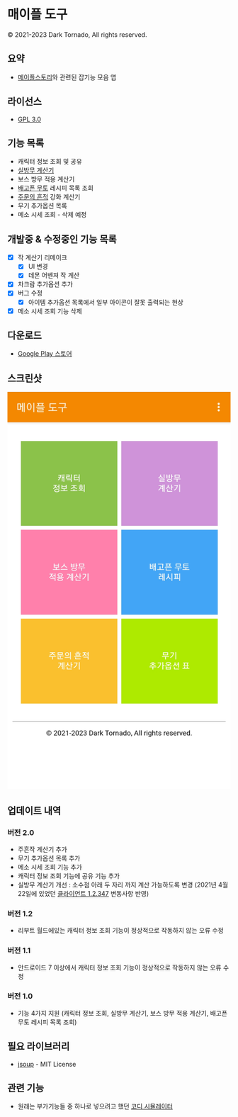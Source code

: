 # 매이플 도구
© 2021-2023 Dark Tornado, All rights reserved.

## 요약
* [메이플스토리](https://maplestory.nexon.com/)와 관련된 잡기능 모음 앱

## 라이선스
* [GPL 3.0](LICENSE)

## 기능 목록
* 캐릭터 정보 조회 및 공유
* [실방무 계산기](https://github.com/DarkTornado/MapleIgnoreDEFCalc)
* 보스 방무 적용 계산기
* [배고픈 무토](https://m.maplestory.nexon.com/Guide/GameInformation/SpecialContents/ArcaneRiverSpecial#3) 레시피 목록 조회
* [주문의 흔적](https://maplestory.nexon.com/Guide/GameInformation/ItemEnhancement/Upgrade) 강화 계산기
* 무기 추가옵션 목록
* 메소 시세 조회 - 삭제 예정

## 개발중 & 수정중인 기능 목록

* [x] 작 계산기 리메이크
  * [x] UI 변경
  * [x] 데몬 어벤져 작 계산
* [x] 차크람 추가옵션 추가
* [x] 버그 수정
  * [x] 아이템 추가옵션 목록에서 일부 아이콘이 잘못 출력되는 현상
* [x] 메소 시세 조회 기능 삭제

## 다운로드
* [Google Play 스토어](https://play.google.com/store/apps/details?id=com.darktornado.mapletools)

## 스크린샷
![image](Screenshot.png)

## 업데이트 내역

### 버전 2.0
* 주흔작 계산기 추가
* 무기 추가옵션 목록 추가
* 메소 시세 조회 기능 추가
* 캐릭터 정보 조회 기능에 공유 기능 추가
* 실방무 계산기 개선 : 소수점 아래 두 자리 까지 계산 가능하도록 변경 (2021년 4월 22일에 있었던 [클라이언트 1.2.347](https://maplestory.nexon.com/news/update/626) 변동사항 반영)

### 버전 1.2
* 리부트 월드에있는 캐릭터 정보 조회 기능이 정상적으로 작동하지 않는 오류 수정

### 버전 1.1
* 안드로이드 7 이상에서 캐릭터 정보 조회 기능이 정상적으로 작동하지 않는 오류 수정

### 버전 1.0
* 기능 4가지 지원 (캐릭터 정보 조회, 실방무 계산기, 보스 방무 적용 계산기, 배고픈 무토 레시피 목록 조회)

## 필요 라이브러리
* [jsoup](https://jsoup.org/) - MIT License

## 관련 기능
* 원래는 부가기능들 중 하나로 넣으려고 했던 [코디 시뮬레이터](https://github.com/DarkTornado/MapleCoordiSim)

